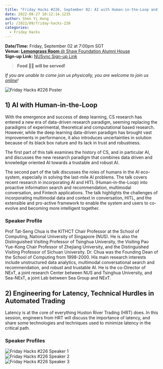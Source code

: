 ```yaml
---
title: "Friday Hacks #226, September 02: AI with Human-in-the-Loop and Engineering for Latency"
date: 2022-08-27 10:12:14.1235
author: Shen Yi Hong
url: /2022/09/friday-hacks-226
categories:
  - Friday Hacks
---
```


**Date/Time:** Friday, September 02 at 7:00pm SGT<br />
**Venue:** [**Lemongrass Room** @ Shaw Foundation Alumni House](https://goo.gl/maps/V1U2CYeW4Ct6Hu6g9)<br />
**Sign-up Link:** [NUSync Sign-up Link](https://nus.campuslabs.com/engage/submitter/form/start/555162)<br />

> **Food 🍱🍚 will be served!**

_If you are unable to come join us physically, you are welcome to join us [online](https://nus-sg.zoom.us/j/83482473723?pwd=TW5nWitzRFlhOWdLaEVKYlVGMjJDdz09)!_

<img src="/img/2022/fh/226/226.png" alt="Friday Hacks #226 Poster" /><br />

## 1) AI with Human-in-the-Loop

With the emergence and success of deep learning, CS research has entered a new era of data-driven research paradigm, seeming replacing the paradigms of experimental, theoretical and computational based research. However, while the deep learning data-driven paradigm has brought vast improvements in performance, it also introduces uncertainties in solution because of its black box nature and its lack in trust and robustness. 

The first part of this talk examines the history of CS, and in particular AI, and discusses the new research paradigm that combines data driven and knowledge oriented AI towards a trustable and robust AI.

The second part of the talk discusses the roles of humans in the AI eco-system, especially in solving the last-mile AI problems. The talk covers recent research in incorporating AI and HITL (Human-in-the-Loop) into proactive information search and recommendation, multimodal conversation, and Fintech applications. The talk highlights the challenges of incorporating multimodal data and context in conversation, HITL, and the extensible and pro-active framework to enable the system and users to co-evolve and becoming more intelligent together.

### Speaker Profile

Prof Tat-Seng Chua is the KITHCT Chair Professor at the School of Computing, National University of Singapore (NUS). He is also the Distinguished Visiting Professor of Tsinghua University, the Visiting Pao Yue-Kong Chair Professor of Zhejiang University, and the Distinguished Visiting Professor of Sichuan University. Dr. Chua was the Founding Dean of the School of Computing from 1998-2000. His main research interests include unstructured data analytics, multimodal conversational search and recommendation, and robust and trustable AI. He is the co-Director of NExT, a joint research Center between NUS and Tsinghua University, and Sea-NExT, a joint Lab between Sea Group and NExT.


## 2) Engineering for Latency, Technical Hurdles in Automated Trading 

Latency is at the core of everything Huston River Trading (HRT) does. In this session, engineers from HRT will discuss the importance of latency, and share some technologies and techniques used to minimize latency in the critical path.

### Speaker Profiles

<img src="/img/2022/fh/226/226-s1.jpg" alt="Friday Hacks #226 Speaker 1" /><br />
<img src="/img/2022/fh/226/226-s2.jpg" alt="Friday Hacks #226 Speaker 2" /><br />
<img src="/img/2022/fh/226/226-s3.jpg" alt="Friday Hacks #226 Speaker 3" /><br />